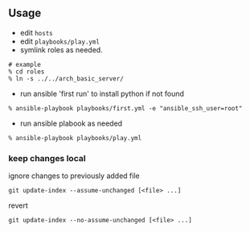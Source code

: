 
## Usage

* edit `hosts`
* edit `playbooks/play.yml`
* symlink roles as needed.
```
# example
% cd roles
% ln -s ../../arch_basic_server/
```
* run ansible 'first run' to install python if not found
```
% ansible-playbook playbooks/first.yml -e "ansible_ssh_user=root"
```
* run ansible plabook as needed
```
% ansible-playbook playbooks/play.yml
```

### keep changes local

ignore changes to previously added file
```
git update-index --assume-unchanged [<file> ...]
```
revert
```
git update-index --no-assume-unchanged [<file> ...]
```
